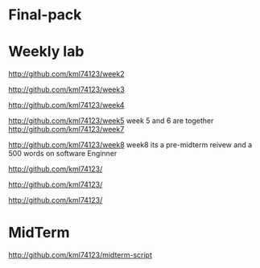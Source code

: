 # Final-pack

# Weekly lab
http://github.com/kml74123/week2

http://github.com/kml74123/week3

http://github.com/kml74123/week4

http://github.com/kml74123/week5
week 5 and 6 are together
http://github.com/kml74123/week7

http://github.com/kml74123/week8
week8 its a pre-midterm reivew and a 500 words on software Enginner

http://github.com/kml74123/

http://github.com/kml74123/

http://github.com/kml74123/





# MidTerm
http://github.com/kml74123/midterm-script






